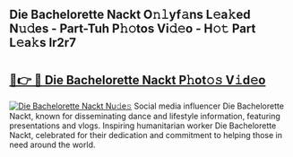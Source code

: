 ## Die Bachelorette Nackt O𝚗𝚕yf𝚊ns L𝚎a𝚔ed N𝚞𝚍es - Part-Tuh P𝚑𝚘tos Vi𝚍𝚎o - H𝚘𝚝 Part L𝚎a𝚔s Ir2r7

# <h2><a href="http://kfd8i5.oniu.top/?m=Die+Bachelorette+Nackt">🔗👉 🔴 Die Bachelorette Nackt P𝚑ot𝚘𝚜 V𝚒d𝚎o</a></h2>

[![Die Bachelorette Nackt Nu𝚍e𝚜](https://i.imgur.com/0qMVB7G.gif)](http://kfd8i5.oniu.top/?m=Die+Bachelorette+Nackt)
Social media influencer Die Bachelorette Nackt, known for disseminating dance and lifestyle information, featuring presentations and vlogs. Inspiring humanitarian worker Die Bachelorette Nackt, celebrated for their dedication and commitment to helping those in need around the world.  
